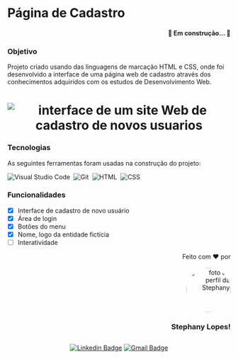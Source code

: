 # Página de Cadastro

<h4 align="right"> 
	🚧  Em construção...  🚧
</h4>

### Objetivo

<p> Projeto criado usando das linguagens de marcação HTML e CSS, onde foi desenvolvido a interface de uma página web de cadastro através dos conhecimentos adquiridos com os estudos de Desenvolvimento Web. </p>

##
<h1 align="center">
  <img alt="interface de um site Web de cadastro de novos usuarios" title="example" src="https://user-images.githubusercontent.com/91392505/156716629-c59231da-4859-4a4a-83a6-dfc6da772d80.png" />
</h1>

### Tecnologias

As seguintes ferramentas foram usadas na construção do projeto:

 ![Visual Studio Code](https://img.shields.io/badge/-Visual%20Studio%20Code-000080?style=for-the-badge&logo=visual-studio-code&logoColor=00CED1&labelColor=1f004e&color=483D8B)&nbsp; 
 ![Git](https://img.shields.io/badge/-Git-000080?style=for-the-badge&logo=git&logoColor=00CED1&labelColor=1f004e&color=483D8B)&nbsp;
 ![HTML](https://img.shields.io/badge/-HTML-000080?style=for-the-badge&logo=html5&logoColor=00CED1&labelColor=1f004e&color=483D8B)&nbsp;
 ![CSS](https://img.shields.io/badge/-CSS-000080?style=for-the-badge&logo=CSS3&logoColor=00CED1&labelColor=1f004e&color=483D8B)&nbsp;

### Funcionalidades

- [x] Interface de cadastro de novo usuário
- [x] Área de login
- [x] Botões do menu
- [x] Nome, logo da entidade fictícia
- [ ] Interatividade

<div align=right>

Feito com ❤️ por <br> <br>
 <img style="border-radius: 50%;" src="https://avatars.githubusercontent.com/u/91392505?v=4" width="100px;" alt="foto do perfil da Stephany">
### Stephany Lopes! 
</div>

## 
<div align=center>	
	
[![Linkedin Badge](https://img.shields.io/badge/-Stephany-blue?style=flat-square&logo=Linkedin&logoColor=white&link=https://www.linkedin.com/in/stpn-lopes/)](https://www.linkedin.com/in/stpn-lopes/) 
[![Gmail Badge](https://img.shields.io/badge/-stpn.lopes@gmail.com-c14438?style=flat-square&logo=Gmail&logoColor=white&link=mailto:stpn.lopes@gmail.com)](mailto:stpn.lopes@gmail.com)
	
</div>


